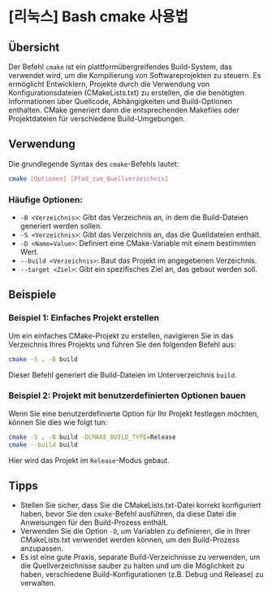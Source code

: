# [리눅스] Bash cmake 사용법

## Übersicht
Der Befehl `cmake` ist ein plattformübergreifendes Build-System, das verwendet wird, um die Kompilierung von Softwareprojekten zu steuern. Es ermöglicht Entwicklern, Projekte durch die Verwendung von Konfigurationsdateien (CMakeLists.txt) zu erstellen, die die benötigten Informationen über Quellcode, Abhängigkeiten und Build-Optionen enthalten. CMake generiert dann die entsprechenden Makefiles oder Projektdateien für verschiedene Build-Umgebungen.

## Verwendung
Die grundlegende Syntax des `cmake`-Befehls lautet:

```bash
cmake [Optionen] [Pfad_zum_Quellverzeichnis]
```

### Häufige Optionen:
- `-B <Verzeichnis>`: Gibt das Verzeichnis an, in dem die Build-Dateien generiert werden sollen.
- `-S <Verzeichnis>`: Gibt das Verzeichnis an, das die Quelldateien enthält.
- `-D <Name=Value>`: Definiert eine CMake-Variable mit einem bestimmten Wert.
- `--build <Verzeichnis>`: Baut das Projekt im angegebenen Verzeichnis.
- `--target <Ziel>`: Gibt ein spezifisches Ziel an, das gebaut werden soll.

## Beispiele
### Beispiel 1: Einfaches Projekt erstellen
Um ein einfaches CMake-Projekt zu erstellen, navigieren Sie in das Verzeichnis Ihres Projekts und führen Sie den folgenden Befehl aus:

```bash
cmake -S . -B build
```
Dieser Befehl generiert die Build-Dateien im Unterverzeichnis `build`.

### Beispiel 2: Projekt mit benutzerdefinierten Optionen bauen
Wenn Sie eine benutzerdefinierte Option für Ihr Projekt festlegen möchten, können Sie dies wie folgt tun:

```bash
cmake -S . -B build -DCMAKE_BUILD_TYPE=Release
cmake --build build
```
Hier wird das Projekt im `Release`-Modus gebaut.

## Tipps
- Stellen Sie sicher, dass Sie die CMakeLists.txt-Datei korrekt konfiguriert haben, bevor Sie den `cmake`-Befehl ausführen, da diese Datei die Anweisungen für den Build-Prozess enthält.
- Verwenden Sie die Option `-D`, um Variablen zu definieren, die in Ihrer CMakeLists.txt verwendet werden können, um den Build-Prozess anzupassen.
- Es ist eine gute Praxis, separate Build-Verzeichnisse zu verwenden, um die Quellverzeichnisse sauber zu halten und um die Möglichkeit zu haben, verschiedene Build-Konfigurationen (z.B. Debug und Release) zu verwalten.